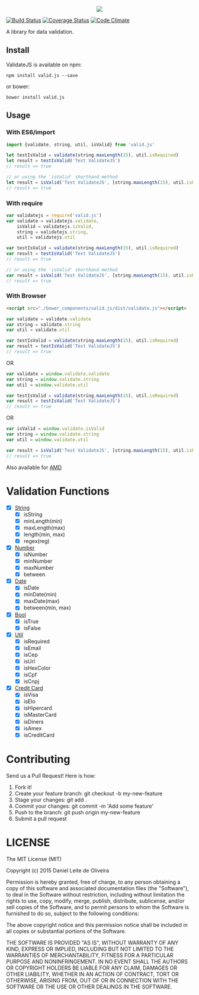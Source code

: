 <p align="center">
    <img src="https://user-images.githubusercontent.com/4838076/28783446-c16cb57c-75e6-11e7-8a38-882954701265.png">
</p>

[![Build Status](https://travis-ci.org/dleitee/valid.js.svg?branch=master)](https://travis-ci.org/dleitee/valid.js)
[![Coverage Status](https://coveralls.io/repos/github/dleitee/valid.js/badge.svg?branch=master)](https://coveralls.io/github/dleitee/valid.js?branch=master)
[![Code Climate](https://codeclimate.com/github/dleitee/valid.js/badges/gpa.svg)](https://codeclimate.com/github/dleitee/valid.js)

A library for data validation.

## Install

ValidateJS is available on npm:
```
npm install valid.js --save
```

or bower:
```
bower install valid.js
```

## Usage

### With ES6/import

```javascript
import {validate, string, util, isValid} from 'valid.js'

let testIsValid = validate(string.maxLength(15), util.isRequired)
let result = testIsValid('Test ValidateJS')
// result => true

// or using the 'isValid' shorthand method
let result = isValid('Test ValidateJS', [string.maxLength(15), util.isRequired])
// result => true
```

### With require

```javascript
var validatejs = require('valid.js')
var validate = validatejs.validate,
    isValid = validatejs.isValid,
    string = validatejs.string,
    util = validatejs.util

var testIsValid = validate(string.maxLength(15), util.isRequired)
var result = testIsValid('Test ValidateJS')
// result => true

// or using the 'isValid' shorthand method
var result = isValid('Test ValidateJS', [string.maxLength(15), util.isRequired])
// result => true
```

### With Browser

```html
<script src="./bower_components/valid.js/dist/validate.js"></script>
```

```javascript
var validate = validate.validate
var string = validate.string
var util = validate.util

var testIsValid = validate(string.maxLength(15), util.isRequired)
var result = testIsValid('Test ValidateJS')
// result => true
```
OR
```javascript
var validate = window.validate.validate
var string = window.validate.string
var util = window.validate.util

var testIsValid = validate(string.maxLength(15), util.isRequired)
var result = testIsValid('Test ValidateJS')
// result => true
```
OR
```javascript
var isValid = window.validate.isValid
var string = window.validate.string
var util = window.validate.util

var result = isValid('Test ValidateJS', [string.maxLength(15), util.isRequired])
// result => true
```

Also available for [AMD](https://github.com/amdjs/amdjs-api/wiki/AMD)

# Validation Functions

- [x] [String](https://github.com/dleitee/valid.js/blob/master/docs/string.md)
    - [x] isString
    - [x] minLength(min)
    - [x] maxLength(max)
    - [x] length(min, max)
    - [x] regex(reg)
- [x] [Number](https://github.com/dleitee/valid.js/blob/master/docs/number.md)
    - [x] isNumber
    - [x] minNumber
    - [x] maxNumber
    - [x] between
- [x] [Date](https://github.com/dleitee/valid.js/blob/master/docs/date.md)
    - [x] isDate
    - [x] minDate(min)
    - [x] maxDate(max)
    - [x] between(min, max)
- [x] [Bool](https://github.com/dleitee/valid.js/blob/master/docs/bool.md)
    - [x] isTrue
    - [x] isFalse
- [x] [Util](https://github.com/dleitee/valid.js/blob/master/docs/util.md)
    - [x] isRequired
    - [x] isEmail
    - [x] isCep
    - [x] isUrl
    - [x] isHexColor
    - [x] isCpf
    - [x] isCnpj
- [x] [Credit Card](https://github.com/dleitee/valid.js/blob/master/docs/creditCard.md)
    - [x] isVisa
    - [x] isElo
    - [x] isHipercard
    - [x] isMasterCard
    - [x] isDiners
    - [x] isAmex
    - [x] isCreditCard

# Contributing

Send us a Pull Request! Here is how:

1. Fork it!
2. Create your feature branch: git checkout -b my-new-feature
3. Stage your changes: git add .
3. Commit your changes: git commit -m 'Add some feature'
4. Push to the branch: git push origin my-new-feature
5. Submit a pull request

# LICENSE
The MIT License (MIT)

Copyright (c) 2015 Daniel Leite de Oliveira

Permission is hereby granted, free of charge, to any person obtaining a copy
of this software and associated documentation files (the "Software"), to deal
in the Software without restriction, including without limitation the rights
to use, copy, modify, merge, publish, distribute, sublicense, and/or sell
copies of the Software, and to permit persons to whom the Software is
furnished to do so, subject to the following conditions:

The above copyright notice and this permission notice shall be included in
all copies or substantial portions of the Software.

THE SOFTWARE IS PROVIDED "AS IS", WITHOUT WARRANTY OF ANY KIND, EXPRESS OR
IMPLIED, INCLUDING BUT NOT LIMITED TO THE WARRANTIES OF MERCHANTABILITY,
FITNESS FOR A PARTICULAR PURPOSE AND NONINFRINGEMENT. IN NO EVENT SHALL THE
AUTHORS OR COPYRIGHT HOLDERS BE LIABLE FOR ANY CLAIM, DAMAGES OR OTHER
LIABILITY, WHETHER IN AN ACTION OF CONTRACT, TORT OR OTHERWISE, ARISING FROM,
OUT OF OR IN CONNECTION WITH THE SOFTWARE OR THE USE OR OTHER DEALINGS IN
THE SOFTWARE.

